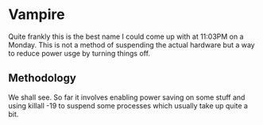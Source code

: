# Vampire
Quite frankly this is the best name I could come up with at 11:03PM on a Monday.
This is not a method of suspending the actual hardware but a way to reduce power
usge by turning things off.

## Methodology
We shall see. So far it involves enabling power saving on some stuff and using
killall -19 to suspend some processes which usually take up quite a bit.
